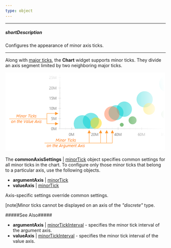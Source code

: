 ```yaml
---
type: object
---
```

---
##### shortDescription
Configures the appearance of minor axis ticks.

---
Along with [major ticks](/api-reference/20%20Data%20Visualization%20Widgets/10%20dxChart/1%20Configuration/commonAxisSettings/tick '/Documentation/ApiReference/Data_Visualization_Widgets/dxChart/Configuration/commonAxisSettings/tick/'), the **Chart** widget supports minor ticks. They divide an axis segment limited by two neighboring major ticks.

![DevExtreme HTML5 Charts MinorTicks](/images/ChartJS/visual_elements/minor_ticks.png)

The **commonAxisSettings** | [minorTick](/api-reference/20%20Data%20Visualization%20Widgets/10%20dxChart/1%20Configuration/commonAxisSettings/minorTick '/Documentation/ApiReference/Data_Visualization_Widgets/dxChart/Configuration/commonAxisSettings/minorTick/') object specifies common settings for all minor ticks in the chart. To configure only those minor ticks that belong to a particular axis, use the following objects.

- **argumentAxis** | [minorTick](/api-reference/20%20Data%20Visualization%20Widgets/10%20dxChart/1%20Configuration/commonAxisSettings/minorTick '/Documentation/ApiReference/Data_Visualization_Widgets/dxChart/Configuration/argumentAxis/minorTick/')     
- **valueAxis** | [minorTick](/api-reference/20%20Data%20Visualization%20Widgets/10%20dxChart/1%20Configuration/commonAxisSettings/minorTick '/Documentation/ApiReference/Data_Visualization_Widgets/dxChart/Configuration/valueAxis/minorTick/')     

Axis-specific settings override common settings.

[note]Minor ticks cannot be displayed on an axis of the *"discrete"* type.

#####See Also#####
- **argumentAxis** | [minorTickInterval](/api-reference/20%20Data%20Visualization%20Widgets/10%20dxChart/1%20Configuration/argumentAxis/minorTickInterval '/Documentation/ApiReference/Data_Visualization_Widgets/dxChart/Configuration/argumentAxis/minorTickInterval/') - specifies the minor tick interval of the argument axis.
- **valueAxis** | [minorTickInterval](/api-reference/20%20Data%20Visualization%20Widgets/10%20dxChart/1%20Configuration/valueAxis/minorTickInterval '/Documentation/ApiReference/Data_Visualization_Widgets/dxChart/Configuration/valueAxis/minorTickInterval/') - specifies the minor tick interval of the value axis.